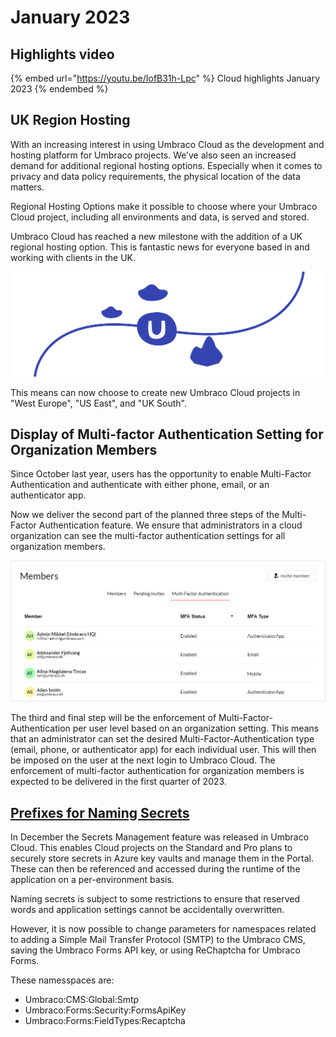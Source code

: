 # January 2023

## Highlights video

{% embed url="https://youtu.be/IofB31h-Lpc" %}
Cloud highlights January 2023
{% endembed %}

## UK Region Hosting

With an increasing interest in using Umbraco Cloud as the development and hosting platform for Umbraco projects. We’ve also seen an increased demand for additional regional hosting options. Especially when it comes to privacy and data policy requirements, the physical location of the data matters.

Regional Hosting Options make it possible to choose where your Umbraco Cloud project, including all environments and data, is served and stored.

Umbraco Cloud has reached a new milestone with the addition of a UK regional hosting option. This is fantastic news for everyone based in and working with clients in the UK.

![Cloud-artboard](images/umbraco-cloud-update-artboard-1-2x.png)

This means can now choose to create new Umbraco Cloud projects in "West Europe", "US East", and "UK South".

## Display of Multi-factor Authentication Setting for Organization Members

Since October last year, users has the opportunity to enable Multi-Factor Authentication and authenticate with either phone, email, or an authenticator app.

Now we deliver the second part of the planned three steps of the Multi-Factor Authentication feature. We ensure that administrators in a cloud organization can see the multi-factor authentication settings for all organization members.

![OrgMfaDisplay](images/OrgMfaDisplay2.png)

The third and final step will be the enforcement of Multi-Factor-Authentication per user level based on an organization setting. This means that an administrator can set the desired Multi-Factor-Authentication type (email, phone, or authenticator app) for each individual user. This will then be imposed on the user at the next login to Umbraco Cloud. The enforcement of multi-factor authentication for organization members is expected to be delivered in the first quarter of 2023.

## [Prefixes for Naming Secrets](https://docs.umbraco.com/umbraco-cloud/set-up/project-settings/secrets-management)

In December the Secrets Management feature was released in Umbraco Cloud. This enables Cloud projects on the Standard and Pro plans to securely store secrets in Azure key vaults and manage them in the Portal. These can then be referenced and accessed during the runtime of the application on a per-environment basis.

Naming secrets is subject to some restrictions to ensure that reserved words and application settings cannot be accidentally overwritten.

However, it is now possible to change parameters for namespaces related to adding a Simple Mail Transfer Protocol (SMTP) to the Umbraco CMS, saving the Umbraco Forms API key, or using ReChaptcha for Umbraco Forms.

These namesspaces are:

* Umbraco:CMS:Global:Smtp
* Umbraco:Forms:Security:FormsApiKey
* Umbraco:Forms:FieldTypes:Recaptcha
